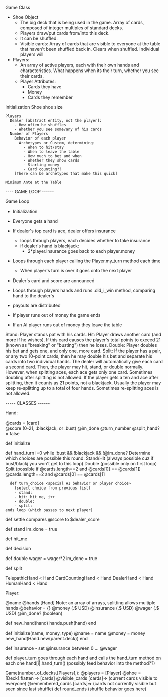Game Class
  * Shoe Object
    - The big deck that is being used in the game. Array of cards, composed of integer multiples of standard decks.
    - Players draw/put cards from/into this deck.
    - It can be shuffled.
    - Visible cards:
      Array of cards that are visible to everyone at the table that haven't been shuffled back in. Clears when shuffled. Individual players will
  * Players:
    - An array of active players, each with their own hands and characteristics. What happens when its their turn, whether you see their cards.
    - Player Attributes:
      - Cards they have
      - Money
      - Cards they remember

  Initialization
    Shoe
      shoe size

    Players
      Dealer [abstract entity, not the player]:
        - How often he shuffles
        - Whether you see some/any of his cards
      Number of Players
        Behavior of each player
          Archetypes or Custom, determining:
            - When to hit/stay
            - When to leave the table
            - How much to bet and when
            - Whether they show cards
            - Starting money
            - Card counting??
        [There can be archetypes that make this quick]

    Minimum Ante at the Table


---- GAME LOOP ------

Game Loop
  - Initialization
  - Everyone gets a hand
  - If dealer's top card is ace, dealer offers insurance
    - loops through players, each decides whether to take insurance
    - if dealer's hand is blackjack:
      - 2*player.insurance goes back to each player.money

  - Loops through each player calling the Player.my_turn method each time
    - When player's turn is over it goes onto the next player
  - Dealer's card and score are announced
  - Loops through players hands and runs .did_i_win method, comparing hand to the dealer's
  - payouts are distributed
  - If player runs out of money the game ends
  - If an AI player runs out of money they leave the table

Stand: Player stands pat with his cards.
Hit: Player draws another card (and more if he wishes). If this card causes the player's total points to exceed 21 (known as "breaking" or "busting") then he loses.
Double: Player doubles his bet and gets one, and only one, more card.
Split: If the player has a pair, or any two 10-point cards, then he may double his bet and separate his cards into two individual hands. The dealer will automatically give each card a second card. Then, the player may hit, stand, or double normally. However, when splitting aces, each ace gets only one card. Sometimes doubling after splitting is not allowed. If the player gets a ten and ace after splitting, then it counts as 21 points, not a blackjack. Usually the player may keep re-splitting up to a total of four hands. Sometimes re-splitting aces is not allowed.

----- CLASSES ------

Hand:

  @cards = [card]  
  @score (0-21, :blackjack, or :bust)
  @im_done
  @turn_number
  @split_hand? = false

  def initialize

  def hand_turn
    i=0
    while !bust && !blackjack && !@im_done?
      Determine which choices are possible this round:
        Stand/Hit (always possible cuz if bust/blackj you won't get to this loop)
        Double (possible only on first loop)
        Split (possible if @cards.length==2 and @cards[0] == @cards[1])
        @cards.length==2 and @cards[0] == @cards[1]

      def turn_choice <special AI behavior or player choice>
        (select choice from previous list)
        - stand:
        - hit: hit_me, i++
        - double:
        - split:
    ends loop (which passes to next player)

  def settle
    compares @score to $dealer_score


  def stand
    im_done = true

  def hit_me


  def decision
    <this is redefined for each type of player>

  def double
    wager = wager*2
    im_done = true

  def split


  TelepathicHand < Hand
  CardCountingHand < Hand
  DealerHand < Hand
  HumanHand < Hand


Player:


  @name
  @hands [Hand] Note: an array of arrays, splitting allows multiple hands
  @behavior = {}
  @money ($.$$ USD)
  @insurance ($.$$ USD)
  @wager ($.$$ USD)
  @im_done? (boolean)

  def new_hand(hand)
    hands.push(hand)
  end

  def initialize(name, money, type)
    @name = name
    @money = money
    new_hand(Hand.new(parent.deck))
  end

  def insurance
    <special behavior or player input>
      - set @insurance between 0 ... @wager    

  def player_turn
    goes through each hand and calls the hand_turn method on each one
    hand[i].hand_turn() (possibly feed behavior into the method??)

Game(number_of_decks,[Players],):
  @players = [Player]
  @shoe = [Deck].flatten => [cards]
  @visible_cards [cards]=> (current cards visible to everyone)
  @remembered_cards [cards]=> (cards not currently visible but seen since last shuffle)
  def round_ends
    (shuffle behavior goes here)
